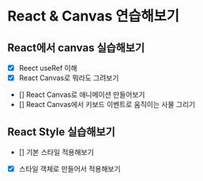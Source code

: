 # React & Canvas 연습해보기

## React에서 canvas 실습해보기

- [x] Reect useRef 이해
- [x] React Canvas로 뭐라도 그려보기
- [] React Canvas로 애니메이션 만들어보기
- [] React Canvas에서 키보드 이벤트로 움직이는 사물 그리기

## React Style 실습해보기

- [] 기본 스타일 적용해보기
- [x] 스타일 객체로 만들어서 적용해보기
